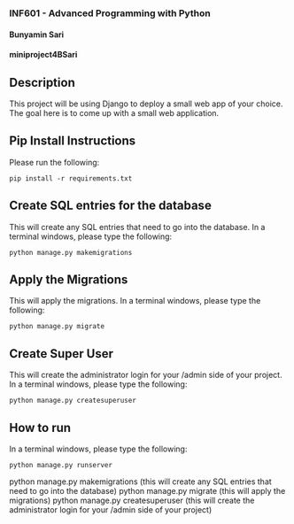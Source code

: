 ### INF601 - Advanced Programming with Python
#### Bunyamin Sari
#### miniproject4BSari

## Description
This project will be using Django to deploy a small web app of your choice. The goal here is to come up with a small web application.

## Pip Install Instructions
Please run the following: 
```
pip install -r requirements.txt
```
## Create SQL entries for the database
This will create any SQL entries that need to go into the database. In a terminal windows, please type the following:
```
python manage.py makemigrations
```
## Apply the Migrations
This will apply the migrations. In a terminal windows, please type the following:
```
python manage.py migrate
```
## Create Super User
This will create the administrator login for your /admin side of your project. In a terminal windows, please type the following:
```
python manage.py createsuperuser
```
## How to run
In a terminal windows, please type the following:
```
python manage.py runserver
```








python manage.py makemigrations (this will create any SQL entries that need to go into the database)
python manage.py migrate (this will apply the migrations)
python manage.py createsuperuser (this will create the administrator login for your /admin side of your project)
